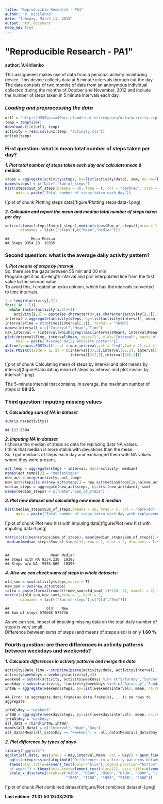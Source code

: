 ```yaml
---
title: "Reproducible Research - PA1"
author: "V. Kirilenko"
date: "Tuesday, March 11, 2015"
output: html_document
keep_md: true
---
```

# "Reproducible Research - PA1"   
**author: V.Kirilenko**

  
  
This assignment makes use of data from a personal activity monitoring device. This device collects data at 5 minute intervals through out the day. The data consists of two months of data from an anonymous individual collected during the months of October and November, 2012 and include the number of steps taken in 5 minute intervals each day.  

### _Loading and preprocessing the data_

```r
url1 = "http://d396qusza40orc.cloudfront.net/repdata/data/activity.zip"
temp = tempfile()
download.file(url1, temp)
activity = read.csv(unz(temp, "activity.csv"))
unlink(temp)
```
  
  
### First question: what is mean total number of steps taken per day?

**_1. Plot total number of steps taken each day and calculate mean & median_**  

```r
steps = aggregate(activity$steps, by=list(activity$date), sum, na.rm=TRUE)
names(steps) = c("Date","Sum_of_steps")
hist(steps$Sum_of_steps,breaks = 30, freq = T, col = "darkred", xlab = "Sum of steps",
     main = paste("Total number of steps taken each day"))
```

![plot of chunk Plotting steps data](figure/Plotting steps data-1.png) 

**_2. Calculate and report the mean and median total number of steps taken per day_**  

```r
matrix(c(mean(steps$Sum_of_steps),median(steps$Sum_of_steps)),nrow = 1, ncol = 2,
       dimnames = list(("Steps"),c("Mean","Median")))
```

```
##          Mean Median
## Steps 9354.23  10395
```
  
  
### Second question: what is the average daily activity pattern?  
**_1. Plot means of steps by interval_**  
So, there are the gaps between 55 min and 00 min.  
Program get it as 45-length interval and plot interpolated line from the first value to the second value.  
To avoid this, I created an extra column, which has the intervals converted to time intervals.  

```r
l = length(activity[,3])
for(i in 1:l){
  while (nchar(activity[i,3])<4)
    activity[i,3] = paste(as.character(0),as.character(activity[i,3]),sep ="")}
interval = aggregate(activity$steps, by=list(activity$interval), mean, na.rm=TRUE)
interval$Time = strptime((interval[,1]), format = "%H%M")
names(interval) = c("Interval","Mean","Time")
max_interval = (interval[which(grepl(max(interval$Mean), interval$Mean)),3])
plot(interval$Time, interval$Mean, type="l", xlab="Interval", xaxt="n", ylab="Mean of steps",
     main = paste("Average daily activity pattern"))
abline(v=axis.POSIXct(1, at = max_interval,col = "red",lwd = 2),col = "gray", lty = "dotted",lwd = par("lwd"))
axis.POSIXct(side = 1, at = c(interval[37,3],interval[85,3], interval[133,3],interval[169,3], 
                              interval[217,3],interval[265,3]))  
```

![plot of chunk Calculating mean of steps by interval and plot means by interval](figure/Calculating mean of steps by interval and plot means by interval-1.png) 
  
The 5-minute interval that contains, in average, the maximum number of steps is **08:35.**  
  
### Third question: imputing missing values  
**_1. Calculating sum of NA in dataset_**  

```r
sum(is.na(activity))
```

```
## [1] 2304
```

**_2. Imputing NA in dataset_**   
I choose the median of steps as data for replacing data NA values.  
I think that median is more stable with deviations than the mean.  
So, I got medians of steps each day and exchanged them with NA values where they were present.  

```r
act_temp = aggregate(steps ~ interval, data=activity, median)
names(act_temp)[2] = "medianSteps"
new_act = merge(activity, act_temp)
new_act$steps[is.na(new_act$steps)] = new_act$medianSteps[is.na(new_act$steps)]
median_steps = aggregate(new_act$steps, by=list(new_act$date), sum)
names(median_steps) = c("Date","Sum_of_steps")
```

**_3. Plot new dataset and calculating new mean & median_**  

```r
hist(median_steps$Sum_of_steps,breaks = 30, freq = T, col = "darkred", xlab = "Sum of steps",
     main = paste("Total number of steps taken each day with replacement of NA"))
```

![plot of chunk Plot new hist with imputing data](figure/Plot new hist with imputing data-1.png) 

```r
matrix(c(c(mean(steps$Sum_of_steps), mean(median_steps$Sum_of_steps)),c(median(steps$Sum_of_steps), 
 median(median_steps$Sum_of_steps))),nrow = 2, ncol = 2, dimnames = list(c("Steps with NA","Steps w/o NA"),
                                                                         c("Mean","Median")))
```

```
##                   Mean Median
## Steps with NA 9354.230  10395
## Steps w/o NA  9503.869  10395
```

**_4. Also we can check sums of steps in whole datasets:_**  

```r
old_sum = sum(activity$steps,na.rm = T)
new_sum = sum(new_act$steps)
ratio = paste(format(round(((new_sum/old_sum)-1)*100, 2), nsmall = 2),"%")
matrix(c(old_sum,new_sum),nrow = 1, ncol = 2,
       dimnames = list(("Sum of steps"),c("Old","New")))
```

```
##                 Old    New
## Sum of steps 570608 579736
```
As we can see, impact of imputing missing data on the total daily number of steps is very small.  
Difference between sums of steps (and means of steps also) is only **1.60 %**.  
  
  
### Fourth question: are there differences in activity patterns between weekdays and weekends?  
**_1. Calculate differences in activity patterns and merge the data_**  

```r
activity$Date_Time = strptime(paste(activity$date, activity$interval), format = "%Y-%m-%d %H%M")
activity$weekdays = weekdays(activity[,4])
weekend = subset(activity, activity$weekdays %in% c("Saturday","Sunday"))
weekday = subset(activity, !(activity$weekdays %in% c("Saturday","Sunday")))
intWE = aggregate(weekend$steps, by=list(weekend$interval), mean, na.rm=TRUE)
```

```
## Error in aggregate.data.frame(as.data.frame(x), ...): no rows to aggregate
```

```r
intWE$day = "weekend"
intWD = aggregate(weekday$steps, by=list(weekday$interval), mean, na.rm=TRUE)
intWD$day = "weekday"
all_data = rbind(intWE,intWD)
names(all_data) = c("Interval","Mean","Day")
all_data$Mean[all_data$Day == "weekend"] = -all_data$Mean[all_data$Day == "weekend"]
```

**_2. Plot difference by types of days_**  

```r
library("ggplot2")
ggplot(all_data, aes(group = Day,Interval,Mean, col = Day)) + geom_line() + 
  ggtitle(expression(atop(bold("Differences in activity patterns between weekdays and weekends")))) +
  theme(plot.title=element_text(color="blue"),legend.position="bottom")+ scale_colour_hue(name = "Day
  of week:") + theme(axis.text=element_text(size=12), axis.title=element_text(size=14,face="bold")) +
  scale_x_discrete(breaks=c("0100", "0300", "0500", "0700", "0900", "1100", "1300",
                            "1500", "1700", "1900", "2100", "2300"))
```

![plot of chunk Plot combined dataset](figure/Plot combined dataset-1.png) 
  
**Last edition: 21:01:50 13/03/2015**
